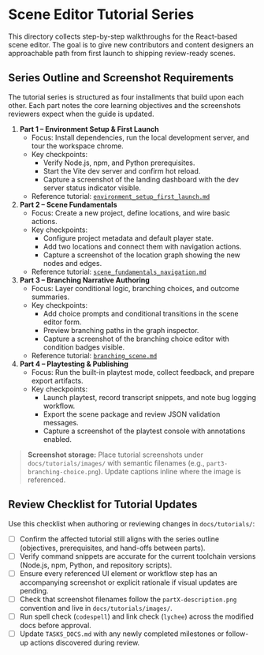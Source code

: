 # Scene Editor Tutorial Series

This directory collects step-by-step walkthroughs for the React-based scene editor. The goal is to give new contributors and content designers an approachable path from first launch to shipping review-ready scenes.

## Series Outline and Screenshot Requirements

The tutorial series is structured as four installments that build upon each other. Each part notes the core learning objectives and the screenshots reviewers expect when the guide is updated.

1. **Part 1 – Environment Setup & First Launch**
   - Focus: Install dependencies, run the local development server, and tour the workspace chrome.
   - Key checkpoints:
     - Verify Node.js, npm, and Python prerequisites.
     - Start the Vite dev server and confirm hot reload.
     - Capture a screenshot of the landing dashboard with the dev server status indicator visible.
   - Reference tutorial: [`environment_setup_first_launch.md`](environment_setup_first_launch.md)
2. **Part 2 – Scene Fundamentals**
   - Focus: Create a new project, define locations, and wire basic actions.
   - Key checkpoints:
     - Configure project metadata and default player state.
     - Add two locations and connect them with navigation actions.
     - Capture a screenshot of the location graph showing the new nodes and edges.
   - Reference tutorial: [`scene_fundamentals_navigation.md`](scene_fundamentals_navigation.md)
3. **Part 3 – Branching Narrative Authoring**
   - Focus: Layer conditional logic, branching choices, and outcome summaries.
   - Key checkpoints:
     - Add choice prompts and conditional transitions in the scene editor form.
     - Preview branching paths in the graph inspector.
     - Capture a screenshot of the branching choice editor with condition badges visible.
   - Reference tutorial: [`branching_scene.md`](branching_scene.md)
4. **Part 4 – Playtesting & Publishing**
   - Focus: Run the built-in playtest mode, collect feedback, and prepare export artifacts.
   - Key checkpoints:
     - Launch playtest, record transcript snippets, and note bug logging workflow.
     - Export the scene package and review JSON validation messages.
     - Capture a screenshot of the playtest console with annotations enabled.

> **Screenshot storage:** Place tutorial screenshots under `docs/tutorials/images/` with semantic filenames (e.g., `part3-branching-choice.png`). Update captions inline where the image is referenced.

## Review Checklist for Tutorial Updates

Use this checklist when authoring or reviewing changes in `docs/tutorials/`:

- [ ] Confirm the affected tutorial still aligns with the series outline (objectives, prerequisites, and hand-offs between parts).
- [ ] Verify command snippets are accurate for the current toolchain versions (Node.js, npm, Python, and repository scripts).
- [ ] Ensure every referenced UI element or workflow step has an accompanying screenshot or explicit rationale if visual updates are pending.
- [ ] Check that screenshot filenames follow the `partX-description.png` convention and live in `docs/tutorials/images/`.
- [ ] Run spell check (`codespell`) and link check (`lychee`) across the modified docs before approval.
- [ ] Update `TASKS_DOCS.md` with any newly completed milestones or follow-up actions discovered during review.
